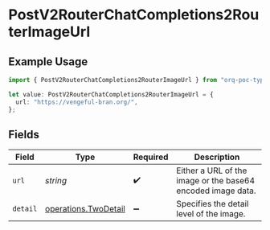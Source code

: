 # PostV2RouterChatCompletions2RouterImageUrl

## Example Usage

```typescript
import { PostV2RouterChatCompletions2RouterImageUrl } from "orq-poc-typescript/models/operations";

let value: PostV2RouterChatCompletions2RouterImageUrl = {
  url: "https://vengeful-bran.org/",
};
```

## Fields

| Field                                                        | Type                                                         | Required                                                     | Description                                                  |
| ------------------------------------------------------------ | ------------------------------------------------------------ | ------------------------------------------------------------ | ------------------------------------------------------------ |
| `url`                                                        | *string*                                                     | :heavy_check_mark:                                           | Either a URL of the image or the base64 encoded image data.  |
| `detail`                                                     | [operations.TwoDetail](../../models/operations/twodetail.md) | :heavy_minus_sign:                                           | Specifies the detail level of the image.                     |